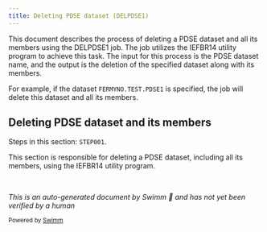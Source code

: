 ```yaml
---
title: Deleting PDSE dataset (DELPDSE1)
---
```

This document describes the process of deleting a PDSE dataset and all its members using the DELPDSE1 job. The job utilizes the IEFBR14 utility program to achieve this task. The input for this process is the PDSE dataset name, and the output is the deletion of the specified dataset along with its members.

For example, if the dataset `FERMYNO.TEST.PDSE1` is specified, the job will delete this dataset and all its members.

## Deleting PDSE dataset and its members

Steps in this section: `STEP001`.

This section is responsible for deleting a PDSE dataset, including all its members, using the IEFBR14 utility program.

&nbsp;

*This is an auto-generated document by Swimm 🌊 and has not yet been verified by a human*

<SwmMeta version="3.0.0" repo-id="Z2l0aHViJTNBJTNBbWFpbmZyYW1lJTNBJTNBU3dpbW0tRGVtbw==" repo-name="mainframe"><sup>Powered by [Swimm](/)</sup></SwmMeta>
